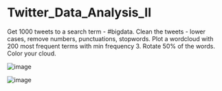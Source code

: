 # Twitter_Data_Analysis_II
Get 1000 tweets to a search term - #bigdata. Clean the tweets - lower cases, remove numbers, punctuations, stopwords. Plot a wordcloud with 200 most frequent terms with min frequency 3. Rotate 50% of the words. Color your cloud.

![image](https://user-images.githubusercontent.com/62785524/139047451-638aade9-d904-41f0-a88f-21f4f7b8103f.png)

![image](https://user-images.githubusercontent.com/62785524/139521337-0ef8f62a-15d8-457a-9a71-583f9b987ca7.png)

